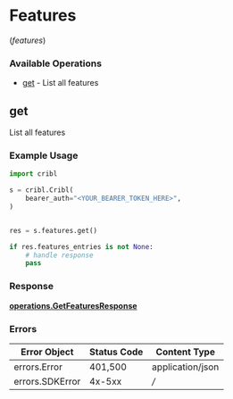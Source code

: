 # Features
(*features*)

### Available Operations

* [get](#get) - List all features

## get

List all features

### Example Usage

```python
import cribl

s = cribl.Cribl(
    bearer_auth="<YOUR_BEARER_TOKEN_HERE>",
)


res = s.features.get()

if res.features_entries is not None:
    # handle response
    pass

```


### Response

**[operations.GetFeaturesResponse](../../models/operations/getfeaturesresponse.md)**
### Errors

| Error Object     | Status Code      | Content Type     |
| ---------------- | ---------------- | ---------------- |
| errors.Error     | 401,500          | application/json |
| errors.SDKError  | 4x-5xx           | */*              |
